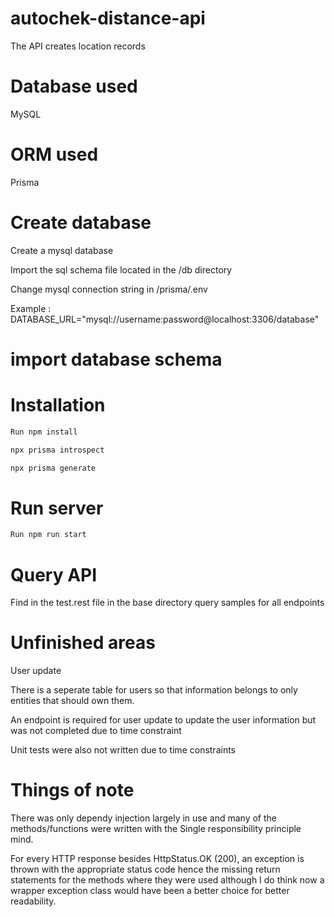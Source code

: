# autochek-distance-api

The API creates location records

# Database used
MySQL

# ORM used
Prisma

# Create database
Create a mysql database

Import the sql schema file located in the /db directory

Change mysql connection string in /prisma/.env

Example :
  DATABASE_URL="mysql://username:password@localhost:3306/database"

# import database schema 
# Installation

```bash
Run npm install

npx prisma introspect

npx prisma generate
```

# Run server

```bash
Run npm run start
```

# Query API

Find in the test.rest file in the base directory query samples for all endpoints

# Unfinished areas

User update

There is a seperate table for users so that information belongs to only entities that should own them.

An endpoint is required for user update to update the user information but was not completed due to time constraint

Unit tests were also not written due to time constraints

# Things of note

There was only dependy injection largely in use and many of the methods/functions were written with the Single responsibility principle mind.

For every HTTP response besides HttpStatus.OK (200), an exception is thrown with the appropriate status code hence the missing return statements for the methods where they were used although I do think now a wrapper exception class would have been a better choice for better readability.




